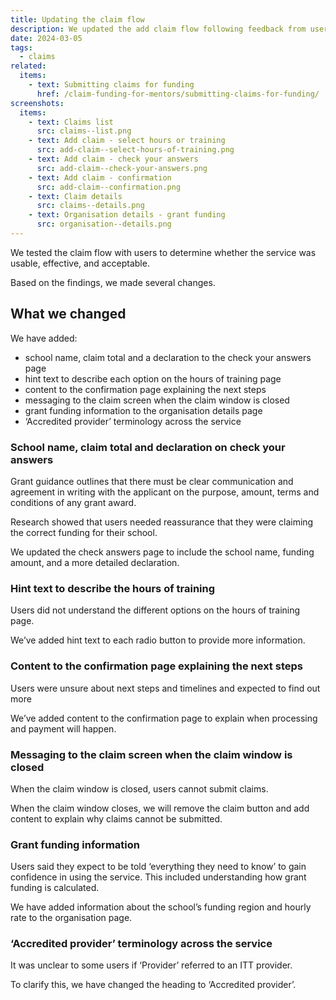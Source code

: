 ```yaml
---
title: Updating the claim flow
description: We updated the add claim flow following feedback from user research
date: 2024-03-05
tags:
  - claims
related:
  items:
    - text: Submitting claims for funding
      href: /claim-funding-for-mentors/submitting-claims-for-funding/
screenshots:
  items:
    - text: Claims list
      src: claims--list.png
    - text: Add claim - select hours or training
      src: add-claim--select-hours-of-training.png
    - text: Add claim - check your answers
      src: add-claim--check-your-answers.png
    - text: Add claim - confirmation
      src: add-claim--confirmation.png
    - text: Claim details
      src: claims--details.png
    - text: Organisation details - grant funding
      src: organisation--details.png
---
```


We tested the claim flow with users to determine whether the service was usable, effective, and acceptable.

Based on the findings, we made several changes.

## What we changed

We have added:

- school name, claim total and a declaration to the check your answers page
- hint text to describe each option on the hours of training page
- content to the confirmation page explaining the next steps
- messaging to the claim screen when the claim window is closed
- grant funding information to the organisation details page
- ‘Accredited provider’ terminology across the service

### School name, claim total and declaration on check your answers

Grant guidance outlines that there must be clear communication and agreement in writing with the applicant on the purpose, amount, terms and conditions of any grant award.

Research showed that users needed reassurance that they were claiming the correct funding for their school.

We updated the check answers page to include the school name, funding amount, and a more detailed declaration.

### Hint text to describe the hours of training

Users did not understand the different options on the hours of training page.

We’ve added hint text to each radio button to provide more information.

### Content to the confirmation page explaining the next steps

Users were unsure about next steps and timelines and expected to find out more

We’ve added content to the confirmation page to explain when processing and payment will happen.

### Messaging to the claim screen when the claim window is closed

When the claim window is closed, users cannot submit claims.

When the claim window closes, we will remove the claim button and add content to explain why claims cannot be submitted.

### Grant funding information

Users said they expect to be told ‘everything they need to know’ to gain confidence in using the service. This included understanding how grant funding is calculated.

We have added information about the school’s funding region and hourly rate to the organisation page.

### ‘Accredited provider’ terminology across the service

It was unclear to some users if ‘Provider’ referred to an ITT provider.

To clarify this, we have changed the heading to ‘Accredited provider’.
